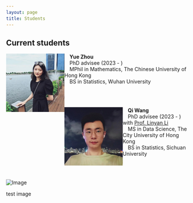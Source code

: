 ```yaml
---
layout: page
title: Students
---
```


## Current students

<img align="left" src="/assets/img/zy.jpg" alt="drawing" width="160">

 **Yue Zhou** <br />
 PhD advisee (2023 - ) <br />
 MPhil in Mathematics, The Chinese University of Hong Kong <br />
 BS in Statistics, Wuhan University  <br />

<br /><br />

<img align="left" src="/assets/img/wq.jpg" alt="drawing" width="160">

 **Qi Wang** <br />
 PhD advisee (2023 - ) with <a href="https://scholars.cityu.edu.hk/en/persons/linyan-li(42e8876e-e92d-423b-a3d0-2d28229bd6f0).html">Prof. Linyan Li</a> <br />
 MS in Data Science, The City University of Hong Kong <br />
 BS in Statistics, Sichuan University  <br />

<br /><br />

<div class="image-container">
  <img src="/assets/img/test.jpg" alt="Image" width="160">
  <div class="text-container">
    <p>test image</p>
  </div>
</div>
